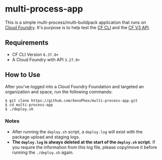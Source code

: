 # multi-process-app
This is a simple multi-process/multi-buildpack application that runs on [Cloud Foundry](https://github.com/cloudfoundry). It's purpose is to help test the [CF CLI](https://github.com/cloudfoundry/cli) and the [CF V3 API](https://v3-apidocs.cloudfoundry.org).

## Requirements
- CF CLI Version `6.37.0+`
- A Cloud Foundry with API `3.27.0+`

## How to Use
After you've logged into a Cloud Foundry Foundation and targeted an organization and space, run the following commands:
```
$ git clone https://github.com/XenoPhex/multi-process-app.git
$ cd multi-process-app
$ ./deploy.sh
```

### Notes
- After running the `deploy.sh` script, a `deploy.log` will exist with the package upload and staging logs.
- **The `deploy.log` is always deleted at the start of the `deploy.sh` script.** If you require the information from this log file, please copy/move it before running the `./deploy.sh` again.
